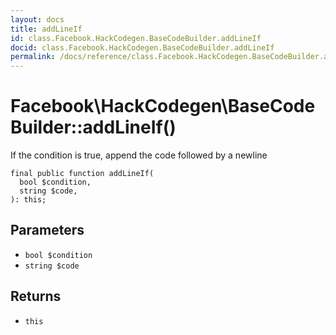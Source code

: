 ```yaml
---
layout: docs
title: addLineIf
id: class.Facebook.HackCodegen.BaseCodeBuilder.addLineIf
docid: class.Facebook.HackCodegen.BaseCodeBuilder.addLineIf
permalink: /docs/reference/class.Facebook.HackCodegen.BaseCodeBuilder.addLineIf.md
---
```

# Facebook\\HackCodegen\\BaseCodeBuilder::addLineIf()




If the condition is true, append the code followed by a newline




``` Hack
final public function addLineIf(
  bool $condition,
  string $code,
): this;
```




## Parameters




+ ` bool $condition `
+ ` string $code `




## Returns




* ` this `